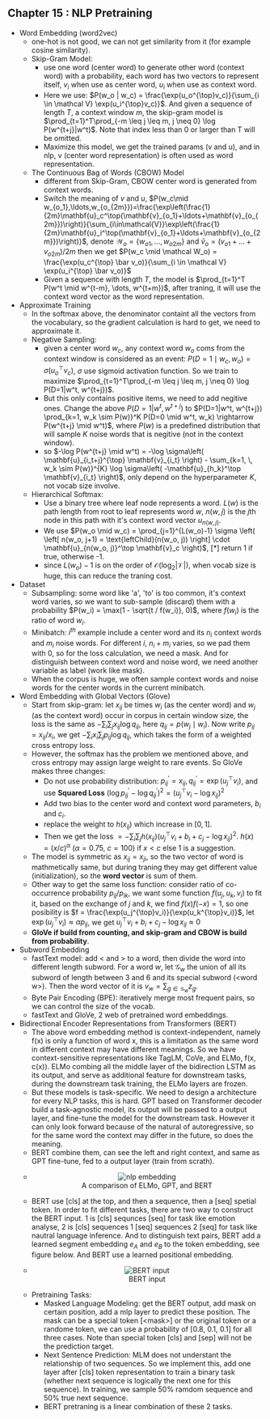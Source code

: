 ## Chapter 15 : NLP Pretraining
- Word Embedding (word2vec)
  - one-hot is not good, we can not get similarity from it (for example cosine similarity).
  - Skip-Gram Model:
    - use one word (center word) to generate other word (context word) with a probability, each word has two vectors to represent itself, $v_i$ when use as center word, $u_i$ when use as context word.
    - Here we use: $P(w_o | w_c) = \frac{\exp(u_o^{\top}v_c)}{\sum_{i \in \mathcal V} \exp(u_i^{\top}v_c)}$. And given a sequence of length $T$, a context window $m$, the skip-gram model is $\prod_{t=1}^T\prod_{-m \leq j \leq m, j \neq 0} \log P(w^{t+j}|w^t)$. Note that index less than 0 or larger than T will be omitted.
    - Maximize this model, we get the trained params (v and u), and in nlp, v (center word representation) is often used as word representation.
  - The Continuous Bag of Words (CBOW) Model
    - different from Skip-Gram, CBOW center word is generated from context words.
    - Switch the meaning of $v$ and $u$, $P(w_c\mid w_{o_1},\ldots,w_{o_{2m}})=\frac{\exp\left(\frac{1}{2m}\mathbf{u}_c^\top(\mathbf{v}_{o_1}+\ldots+\mathbf{v}_{o_{2m}})\right)}{\sum_{i\in\mathcal{V}}\exp\left(\frac{1}{2m}\mathbf{u}_i^\top(\mathbf{v}_{o_1}+\ldots+\mathbf{v}_{o_{2m}})\right)}$, denote $\mathcal W_o = \{w_{o1}, \dots, w_{o2m}\}$ and $\bar v_o = (v_{o1} + \dots + v_{o2m}) / 2m$ then we get $P(w_c \mid \mathcal W_o) = \frac{\exp(u_c^{\top} \bar v_o)}{\sum_{i \in \mathcal V} \exp(u_i^{\top} \bar v_o)}$
    - Given a sequence with length $T$, the model is $\prod_{t=1}^T P(w^t \mid w^{t-m}, \dots, w^{t+m})$, after traning, it will use the context word vector as the word representation.
- Approximate Training
  - In the softmax above, the denominator containt all the vectors from the vocabulary, so the gradient calculation is hard to get, we need to approximate it.
  - Negative Sampling:
    - given a center word $w_c$, any context word $w_o$ coms from the context window is considered as an event: $P(D=1 \mid w_c, w_o) = \sigma(u_o^{\top}v_c)$, $\sigma$ use sigmoid activation function. So we train to maximize $\prod_{t=1}^T\prod_{-m \leq j \leq m, j \neq 0} \log P(D=1|w^t, w^{t+j})$.
    - But this only contains positive items, we need to add negitive ones. Change the above $P(D=1|w^t, w^{t+j})$ to $P(D=1|w^t, w^{t+j}) \prod_{k=1, w_k \sim P(w)}^K P(D=0 \mid w^t, w_k) \rightarrow P(w^{t+j} \mid w^t)$, where $P(w)$ is a predefined distribution that will sample $K$ noise words that is negitive (not in the context window).
    - so $-\log P(w^{t+j} \mid w^t) = -\log \sigma\left( \mathbf{u}_{i_t+j}^{\top} \mathbf{v}_{i_t} \right) - \sum_{k=1, \, w_k \sim P(w)}^{K} \log \sigma\left( -\mathbf{u}_{h_k}^\top \mathbf{v}_{i_t} \right)$, only depend on the hyperparameter $K$, not vocab size involve.
  - Hierarchical Softmax:
    - Use a binary tree where leaf node represents a word. $L(w)$ is the path length from root to leaf represents word $w$, $n(w,j)$ is the $j$th node in this path with it's context word vector $u_{n(w,j)}$.
    - We use $P(w_o \mid w_c) = \prod_{j=1}^{L(w_o)-1} \sigma \left( \left[ n(w_o, j+1) = \text{leftChild}(n(w_o, j)) \right] \cdot \mathbf{u}_{n(w_o, j)}^\top \mathbf{v}_c \right)$, $[*]$ return 1 if true, otherwise -1.
    - since $L(w_o) - 1$ is on the order of $\mathcal O(\log_2|\mathcal V|)$, when vocab size is huge, this can reduce the traning cost.
- Dataset
  - Subsampling: some word like 'a', 'to' is too common, it's context word varies, so we want to sub-sample (discard) them with a probability $P(w_i) = \max(1 - \sqrt{t / f(w_i)}, 0)$, where $f(w_i)$ is the ratio of word $w_i$.
  - Minibatch: $i^{th}$ example include a center word and its $n_i$ context words and $m_i$ noise words. For different $i$, $n_i + m_i$ varies, so we pad them with 0, so for the loss calculation, we need a mask. And for distinguish between context word and noise word, we need another variable as label (work like mask).
  - When the corpus is huge, we often sample context words and noise words for the center words in the current minibatch.
- Word Embedding with Global Vectors (Glove)
  - Start from skip-gram: let $x_{ij}$ be times $w_i$ (as the center word) and $w_j$ (as the context word) occur in corpus in certain window size, the loss is the same as $-\sum_i\sum_jx_{ij}\log q_{ij}$, here $q_{ij} = p(w_j \mid w_i)$. Now write $p_{ij} = x_{ij} / x_i$, we get $-\sum_ix_i\sum_jp_{ij}\log q_{ij}$, which takes the form of a weighted cross entropy loss.
  - However, the softmax has the problem we mentioned above, and cross entropy may assign large weight to rare events. So GloVe makes three changes:
    - Do not use probability distribution: $p_{ij}^{'} = x_{ij}, q_{ij}^{'} = \exp(u_j^{\top}v_i)$, and use **Squared Loss** $\left(\log p_{ij}^{'} - \log q_{ij}^{'} \right)^2 = \left(u_j^{\top}v_i - \log x_{ij} \right)^2$
    - Add two bias to the center word and context word parameters, $b_i$ and $c_i$.
    - replace the weight to $h(x_{ij})$ which increase in $[0, 1]$.
    - Then we get the loss $=-\sum_i\sum_jh(x_{ij})\left(u_j^{\top}v_i + b_i + c_j - \log x_{ij} \right)^2$. $h(x) = (x/c)^{\alpha}$ ($\alpha = 0.75$, $c = 100$) if $x < c$ else 1 is a suggestion.
  - The model is symmetric as $x_{ij} = x_{ji}$, so the two vector of word is mathmetically same, but during traning they may get different value (initialization), so the **word vector** is sum of them.
  - Other way to get the same loss function: consider ratio of co-occurrence probability $p_{ij} / p_{ik}$, we want some function $f(u_j,u_k,v_i)$ to fit it, based on the exchange of $j$ and $k$, we find $f(x)f(-x)=1$, so one posibility is $f = \frac{\exp(u_j^{\top}v_i)}{\exp(u_k^{\top}v_i)}$, let $\exp(u_j^{\top}v_i) \approx \alpha p_{ij}$, we get $u_j^{\top}v_i + b_i + c_j - \log x_{ij} \approx 0$
  - **GloVe if build from counting, and skip-gram and CBOW is build from probability**.
- Subword Embedding
  - fastText model: add \< and \> to a word, then divide the word into different length subword. For a word $w$, let $\mathcal G_w$ the union of all its subword of length between 3 and 6 and its special subword (\<word w\>). Then the word vector of it is $v_w = \sum_{g \in \mathcal G_w}z_g$.
  - Byte Pair Encoding (BPE): iteratively merge most frequent pairs, so we can control the size of the vocab.
  - fastText and GloVe, 2 web of pretrained word embeddings.
- Bidirectional Encoder Representations from Transformers (BERT)
  - The above word embedding method is context-independent, namely f(x) is only a function of word x, this is a limitation as the same word in different context may have different meanings. So we have context-sensitive representations like TagLM, CoVe, and ELMo, f(x, c(x)). ELMo combing all the middle layer of the bidirection LSTM as its output, and serve as additional feature for downstream tasks, during the downstream task training, the ELMo layers are frozen.
  - But these models is task-specific. We need to design a architecture for every NLP tasks, this is hard. GPT based on Transformer decoder build a task-agnostic model, its output will be passed to a output layer, and fine-tune the model for the downstream task. However it can only look forward because of the natural of autoregressive, so for the same word the context may differ in the future, so does the meaning.
  - BERT combine them, can see the left and right context, and same as GPT fine-tune, fed to a output layer (train from scrath).
  - <figure style="text-align: center;">
      <img src="https://d2l.ai/_images/elmo-gpt-bert.svg" alt="nlp embedding" style="background-color: white; display: inline-block;"/>
      <figcaption> A comparison of ELMo, GPT, and BERT </figcaption>
    </figure>
  - BERT use [cls] at the top, and then a sequence, then a [seq] spetial token. In order to fit different tasks, there are two way to construct the BERT input. 1 is [cls] sequnces [seq] for task like emotion analyse, 2 is [cls] sequences 1 [seq] sequences 2 [seq] for task like nautral language inference. And to distinguish text pairs, BERT add a learned segment embedding $e_A$ and $e_B$ to the token embedding, see figure below. And BERT use a learned positional embedding.
  <!-- - <img alt="BERT input" src="https://d2l.ai/_images/bert-input.svg" style="background-color: white; display: inline-block;"> BERT input -->
  - <figure style="text-align: center;">
      <img src="https://d2l.ai/_images/bert-input.svg" alt="BERT input" style="background-color: white; display: inline-block;"/>
      <figcaption> BERT input </figcaption>
    </figure>
  - Pretraining Tasks:
    - Masked Language Modeling: get the BERT output, add mask on certain position, add a mlp layer to predict these position. The mask can be a special token [\<mask\>] or the original token or a randome token, we can use a probability of [0.8, 0.1, 0.1] for all three cases. Note than special token [cls] and [sep] will not be the prediction target.
    - Next Sentence Prediction: MLM does not understant the relationship of two sequences. So we implement this, add one layer after [cls] token representation to train a binary task (whether next sequence is logically the next one for this sequence). In training, we sample 50% ramdom sequence and 50% true next sequence.
    - BERT pretraning is a linear combination of these 2 tasks.